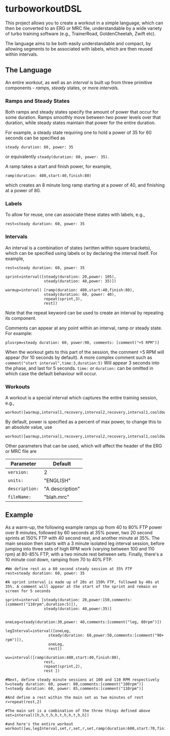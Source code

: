 # turboworkoutDSL
This project allows you to create a workout in a simple language, which can then be converted to an ERG or MRC file, understandable by a wide variety of turbo training software (e.g., TrainerRoad, GoldenCheetah, Zwift etc).

The language aims to be both easily understandable and compact, by allowing segments to be associated with labels, which are then reused within intervals.

## The Language
An entire *workout*, as well as an *interval* is built up from three primitive components - *ramp*s,  *steady* states, or more *interval*s.

### Ramps and Steady States
Both ramps and steady states specify the amount of power that occur for some duration. Ramps smoothly move between two power levels over that duration, while steady states maintain that power for the entire duration.

For example, a steady state requiring one to hold a power of 35 for 60 seconds can be specified as 
```
steady duration: 60, power: 35
```
or equivalently `steady(duration: 60, power: 35)`.

A ramp takes a start and finish power, for example, 
```
ramp(duration: 480,start:40,finish:80)
```
which creates an 8 minute long ramp starting at a power of 40, and finishing at a power of 80.

### Labels
To allow for reuse, one can associate these states with labels, e.g.,
```
rest=steady duration: 60, power: 35
```

### Intervals
An interval is a combination of states (written within square brackets), which can be specified using labels or by declaring the interval itself. For example,
```
rest=steady duration: 60, power: 35

sprint=interval([steady(duration: 20,power: 105),
                 steady(duration: 40,power: 35)])

warmup=interval( [ramp(duration: 480,start:40,finish:80),
                 steady(duration: 60, power: 40),
                 repeat(sprint,3),
                 rest])
```
Note that the repeat keyword can be used to create an interval by repeating its component.

Comments can appear at any point within an interval, ramp or steady state. For example:
```
plusrpm=steady duration: 60, power:90, comments: [comment("+5 RPM")]
```
When the workout gets to this part of the session, the comment +5 RPM will appear (for 10 seconds by default). A more complex comment such as `comment("start interval",time:3,duration:5)` Will appear 3 seconds into the phase, and last for 5 seconds. `time:` or `duration:` can be omitted in which case the default behaviour will occur. 

### Workouts
A workout is a special interval which captures the entire training session, e.g.,
```
workout([warmup,interval1,recovery,interval2,recovery,interval1,cooldown])
```
By default, power is specified as a percent of max power, to change this to an absolute value, use
```
workout([warmup,interval1,recovery,interval2,recovery,interval1,cooldown],power:"WATTS")
```
Other parameters that can be used, which will affect the header of the ERG or MRC file are

| Parameter | Default |
|-----------|---------|
|`version:` | 2       |
|`units:`   | "ENGLISH"|
|`description:` | "A description"|
|`fileName:` | "blah.mrc"| 

## Example

As a warm-up, the following example  ramps up from 40 to 80% FTP power over 8 minutes, followed by 60 seconds at 35% power, two 20 second sprints at 150% FTP with 40 second rest, and another minute at 35%. The main session then starts with  a 3 minute isolated leg interval session, before jumping into three sets of high RPM work (varying between 100 and 110 rpm) at 80-85% FTP, with a two minute rest between sets. Finally, there's a 10 minute cool down, ramping from 70 to 40% FTP.

```
#We define rest as a 60 second steady session at 35% FTP
rest=steady duration: 60, power: 35

#A sprint interval is made up of 20s at 150% FTP, followed by 40s at 35%. A comment will appear at the start of the sprint and remain on screen for 5 seconds

sprint=interval [steady(duration: 20,power:150,comments:[comment("110rpm",duration:5)]),
                 steady(duration: 40,power:35)]


oneLeg=steady(duration:30,power: 40,comments:[comment("leg, 80rpm")])

legInterval=interval([oneLeg,
                   steady(duration: 60,power:50,comments:[comment("90+ rpm")]),
                   oneLeg,
                   rest])

wu=interval([ramp(duration:480,start:40,finish:80),
                 rest,
                 repeat(sprint,2),
                 rest ])

#Next, define steady minute sessions at 100 and 110 RPM respectively
h=steady duration: 60, power: 80,comments:[comment("100rpm")]
t=steady duration: 60, power: 85,comments:[comment("110rpm")]

#And define a rest within the main set as two minutes of rest
r=repeat(rest,2)

#The main set is a combination of the three things defined above
set=interval([h,h,t,h,h,t,h,h,t,h,h])

#and here's the entire workout
workout([wu,legInterval,set,r,set,r,set,ramp(duration:600,start:70,finish:40)])
```
